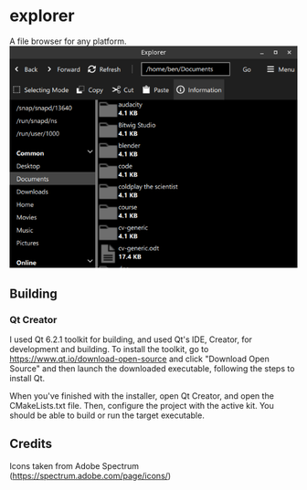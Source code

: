 # explorer
A file browser for any platform.
![](screenshot.png "screenshot")

## Building
### Qt Creator
I used Qt 6.2.1 toolkit for building, and used Qt's IDE, Creator, for development and building.
To install the toolkit, go to https://www.qt.io/download-open-source and click "Download Open Source"
and then launch the downloaded executable, following the steps to install Qt.

When you've finished with the installer, open Qt Creator, and open the CMakeLists.txt file. Then,
configure the project with the active kit. You should be able to build or run the target executable.

## Credits
Icons taken from Adobe Spectrum (https://spectrum.adobe.com/page/icons/)
